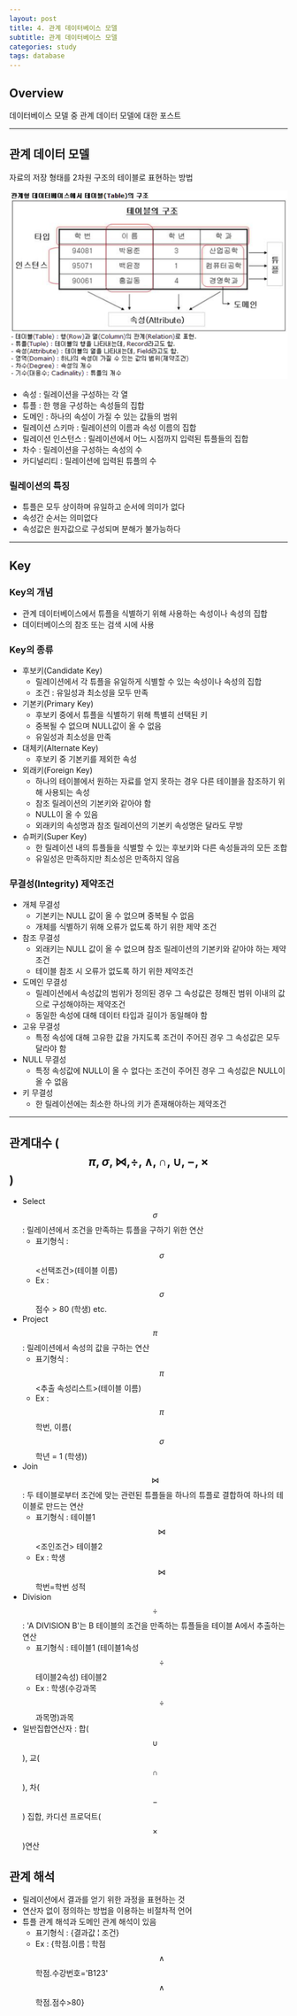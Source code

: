 ```yaml
---
layout: post
title: 4. 관계 데이터베이스 모델
subtitle: 관계 데이터베이스 모델
categories: study
tags: database
---
```


## Overview

데이터베이스 모델 중 관계 데이터 모델에 대한 포스트

***

## 관계 데이터 모델

자료의 저장 형태를 2차원 구조의 테이블로 표현하는 방법

![Table Structure](/assets/img/study/db/190923_fig_002.png "Table Structure")

- 속성 : 릴레이션을 구성하는 각 열
- 튜플 : 한 행을 구성하는 속성들의 집합
- 도메인 : 하나의 속성이 가질 수 있는 값들의 범위
- 릴레이션 스키마 : 릴레이션의 이름과 속성 이름의 집합
- 릴레이션 인스턴스 : 릴레이션에서 어느 시점까지 입력된 튜플들의 집합
- 차수 : 릴레이션을 구성하는 속성의 수
- 카디널리티 : 릴레이션에 입력된 튜플의 수

### 릴레이션의 특징
- 튜플은 모두 상이하며 유일하고 순서에 의미가 없다
- 속성간 순서는 의미없다
- 속성값은 원자값으로 구성되며 분해가 불가능하다

***

## Key

### Key의 개념
- 관계 데이터베이스에서 튜플을 식별하기 위해 사용하는 속성이나 속성의 집합
- 데이터베이스의 참조 또는 검색 시에 사용

### Key의 종류
- 후보키(Candidate Key)
  * 릴레이션에서 각 튜플을 유일하게 식별할 수 있는 속성이나 속성의 집합
  * 조건 : 유일성과 최소성을 모두 만족
- 기본키(Primary Key)
  * 후보키 중에서 튜플을 식별하기 위해 특별히 선택된 키
  * 중복될 수 없으며 NULL값이 올 수 없음
  * 유일성과 최소성을 만족
- 대체키(Alternate Key)
  * 후보키 중 기본키를 제외한 속성
- 외래키(Foreign Key)
  * 하나의 테이블에서 원하는 자료를 얻지 못하는 경우 다른 테이블을 참조하기 위해 사용되는 속성
  * 참조 릴레이션의 기본키와 같아야 함
  * NULL이 올 수 있음
  * 외래키의 속성명과 참조 릴레이션의 기본키 속성명은 달라도 무방
- 슈퍼키(Super Key)
  * 한 릴레이션 내의 튜플들을 식별할 수 있는 후보키와 다른 속성들과의 모든 조합
  * 유일성은 만족하지만 최소성은 만족하지 않음

### 무결성(Integrity) 제약조건
- 개체 무결성
	* 기본키는 NULL 값이 올 수 없으며 중복될 수 없음
	* 개체를 식별하기 위해 오류가 없도록 하기 위한 제약 조건
- 참조 무결성
	* 외래키는 NULL 값이 올 수 없으며 참조 릴레이션의 기본키와 같아야 하는 제약조건
 	* 테이블 참조 시 오류가 없도록 하기 위한 제약조건
- 도메인 무결성
	* 릴레이션에서 속성값의 범위가 정의된 경우 그 속성값은 정해진 범위 이내의 값으로 구성해야하는 제약조건
	* 동일한 속성에 대해 데이터 타입과 길이가 동일해야 함
- 고유 무결성
	* 특정 속성에 대해 고유한 값을 가지도록 조건이 주어진 경우 그 속성값은 모두 달라야 함
- NULL 무결성
	* 특정 속성값에 NULL이 올 수 없다는 조건이 주어진 경우 그 속성값은 NULL이 올 수 없음
- 키 무결성
	* 한 릴레이션에는 최소한 하나의 키가 존재해야하는 제약조건

***

## 관계대수 ($$\pi, \sigma, \bowtie, \div, \wedge, \cap, \cup, -, \times$$)
- Select $$\sigma$$ : 릴레이션에서 조건을 만족하는 튜플을 구하기 위한 연산
	* 표기형식 : $$\sigma$$<선택조건>(테이블 이름)
	* Ex : $$\sigma$$ 점수 > 80 (학생) etc.
- Project $$\pi$$ : 릴레이션에서 속성의 값을 구하는 연산
	* 표기형식 : $$\pi$$<추출 속성리스트>(테이블 이름)
	* Ex : $$\pi$$ 학번, 이름($$\sigma$$ 학년 = 1 (학생))
- Join $$\bowtie$$ : 두 테이블로부터 조건에 맞는 관련된 튜플들을 하나의 튜플로 결합하여 하나의 테이블로 만드는 연산
	* 표기형식 : 테이블1 $$\bowtie$$ <조인조건> 테이블2
	* Ex : 학생 $$\bowtie$$ 학번=학번 성적
- Division $$\div$$ : 'A DIVISION B'는 B 테이블의 조건을 만족하는 튜플들을 테이블 A에서 추출하는 연산
	* 표기형식 : 테이블1 (테이블1속성 $$\div$$ 테이블2속성) 테이블2
	* Ex : 학생(수강과목 $$\div$$ 과목명)과목
- 일반집합연산자 : 합($$\cup$$), 교($$\cap$$), 차($$-$$) 집합, 카디션 프로덕트($$\times$$)연산

## 관계 해석
- 릴레이션에서 결과를 얻기 위한 과정을 표현하는 것
- 연산자 없이 정의하는 방법을 이용하는 비절차적 언어
- 튜플 관계 해석과 도메인 관계 해석이 있음
	* 표기형식 : &#123;결과값 &#166; 조건&#125;	
	* Ex : &#123;학점.이름 &#166; 학점 $$\wedge$$ 학점.수강번호='B123' $$\wedge$$ 학점.점수>80&#125;	